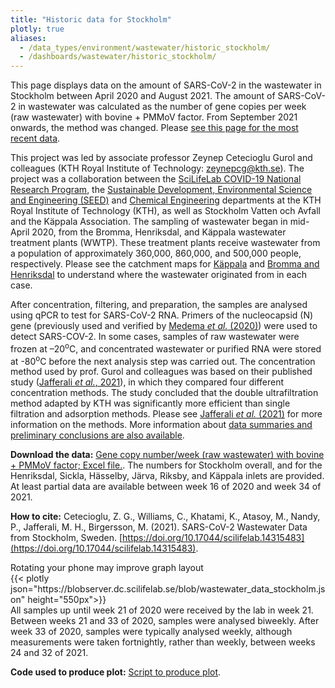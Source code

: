 ```yaml
---
title: "Historic data for Stockholm"
plotly: true
aliases:
  - /data_types/environment/wastewater/historic_stockholm/
  - /dashboards/wastewater/historic_stockholm/
---
```


This page displays data on the amount of SARS-CoV-2 in the wastewater in Stockholm between April 2020 and August 2021. The amount of SARS-CoV-2 in wastewater was calculated as the number of gene copies per week (raw wastewater) with bovine + PMMoV factor. From September 2021 onwards, the method was changed. Please [see this page for the most recent data](/dashboards/wastewater/covid_quantification/covid_quant_kth/).

This project was led by associate professor Zeynep Cetecioglu Gurol and colleagues (KTH Royal Institute of Technology: <zeynepcg@kth.se>). The project was a collaboration between the [SciLifeLab COVID-19 National Research Program](https://www.scilifelab.se/covid-19), the [Sustainable Development, Environmental Science and Engineering (SEED)](https://www.kth.se/en/seed) and [Chemical Engineering](https://www.kth.se/ket/chemical-engineering-1.784196) departments at the KTH Royal Institute of Technology (KTH), as well as Stockholm Vatten och Avfall and the Käppala Association. The sampling of wastewater began in mid-April 2020, from the Bromma, Henriksdal, and Käppala wastewater treatment plants (WWTP). These treatment plants receive wastewater from a population of approximately 360,000, 860,000, and 500,000 people, respectively. Please see the catchment maps for [Käppala](/wastewater/map_Kappala.pdf) and [Bromma and Henriksdal](/wastewater/map_Bromma_Henriksdal.pdf) to understand where the wastewater originated from in each case.

After concentration, filtering, and preparation, the samples are analysed using qPCR to test for SARS-CoV-2 RNA. Primers of the nucleocapsid (N) gene (previously used and verified by [Medema _et al._ (2020)](https://doi.org/10.1016/j.scitotenv.2020.142939)) were used to detect SARS-COV-2. In some cases, samples of raw wastewater were frozen at –20<sup>o</sup>C, and concentrated wastewater or purified RNA were stored at -80<sup>o</sup>C before the next analysis step was carried out. The concentration method used by prof. Gurol and colleagues was based on their published study ([Jafferali _et al._, 2021](https://doi.org/10.1016/j.scitotenv.2020.142939)), in which they compared four different concentration methods. The study concluded that the double ultrafiltration method adapted by KTH was significantly more efficient than single filtration and adsorption methods. Please see [Jafferali _et al._ (2021)](https://doi.org/10.1016/j.scitotenv.2020.142939) for more information on the methods. More information about [data summaries and preliminary conclusions are also available](https://www.kth.se/water/research/covid-1.979048).

**Download the data:** [Gene copy number/week (raw wastewater) with bovine + PMMoV factor; Excel file.](https://blobserver.dc.scilifelab.se/blob/wastewater_data_Stockholm.xlsx). The numbers for Stockholm overall, and for the Henriksdal, Sickla, Hässelby, Järva, Riksby, and Käppala inlets are provided. At least partial data are available between week 16 of 2020 and week 34 of 2021.

**How to cite:**
Cetecioglu, Z. G., Williams, C., Khatami, K., Atasoy, M., Nandy, P., Jafferali, M. H., Birgersson, M. (2021). SARS-CoV-2 Wastewater Data from Stockholm, Sweden. [https://doi.org/10.17044/scilifelab.14315483](https://doi.org/10.17044/scilifelab.14315483).

<div class="d-md-none alert alert-info">
  Rotating your phone may improve graph layout
</div>

<div class="plot_wrapper mb-3">
  <div class="table-responsive">{{< plotly json="https://blobserver.dc.scilifelab.se/blob/wastewater_data_stockholm.json" height="550px">}}</div>
</div>

<div class="small text-muted">All samples up until week 21 of 2020 were received by the lab in week 21. Between weeks 21 and 33 of 2020, samples were analysed biweekly. After week 33 of 2020, samples were typically analysed weekly, although measurements were taken fortnightly, rather than weekly, between weeks 24 and 32 of 2021.</div>

**Code used to produce plot:** [Script to produce plot](https://github.com/ScilifelabDataCentre/pathogens-portal-visualisations/blob/main/wastewater/archive/historic_stockholm_data.py).
